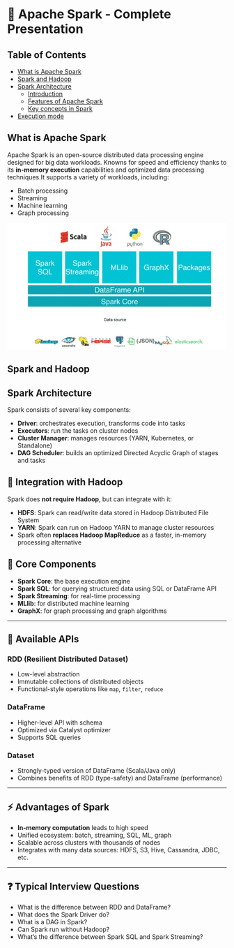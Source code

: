 # 🚀 Apache Spark - Complete Presentation

## Table of Contents

- [What is Apache Spark](#what-is-apache-spark)
- [Spark and Hadoop](#spark-and-hadoop)
- [Spark Architecture](#spark-rchitecture)
  - [Introduction](#introduction)
  - [Features of Apache Spark](#features-of-apache-spark)
  - [Key concepts in Spark]("key-concepts-in-spark)
- [Execution mode](#execution-mode)

## What is Apache Spark

Apache Spark is an open-source distributed data processing engine designed for big data workloads. Knowns for speed and efficiency thanks to its **in-memory execution** capabilities and optimized data processing techniques.It supports a variety of workloads, including:

- Batch processing
- Streaming
- Machine learning
- Graph processing

![Alt text](./spark_Presentation.jpg "Spark")

## Spark and Hadoop

## Spark Architecture

Spark consists of several key components:

- **Driver**: orchestrates execution, transforms code into tasks
- **Executors**: run the tasks on cluster nodes
- **Cluster Manager**: manages resources (YARN, Kubernetes, or Standalone)
- **DAG Scheduler**: builds an optimized Directed Acyclic Graph of stages and tasks

## 🔗 Integration with Hadoop

Spark does **not require Hadoop**, but can integrate with it:

- **HDFS**: Spark can read/write data stored in Hadoop Distributed File System
- **YARN**: Spark can run on Hadoop YARN to manage cluster resources
- Spark often **replaces Hadoop MapReduce** as a faster, in-memory processing alternative

## 🧠 Core Components

- **Spark Core**: the base execution engine
- **Spark SQL**: for querying structured data using SQL or DataFrame API
- **Spark Streaming**: for real-time processing
- **MLlib**: for distributed machine learning
- **GraphX**: for graph processing and graph algorithms

---

## 🔄 Available APIs

### RDD (Resilient Distributed Dataset)

- Low-level abstraction
- Immutable collections of distributed objects
- Functional-style operations like `map`, `filter`, `reduce`

### DataFrame

- Higher-level API with schema
- Optimized via Catalyst optimizer
- Supports SQL queries

### Dataset

- Strongly-typed version of DataFrame (Scala/Java only)
- Combines benefits of RDD (type-safety) and DataFrame (performance)

---

## ⚡ Advantages of Spark

- **In-memory computation** leads to high speed
- Unified ecosystem: batch, streaming, SQL, ML, graph
- Scalable across clusters with thousands of nodes
- Integrates with many data sources: HDFS, S3, Hive, Cassandra, JDBC, etc.

---

## ❓ Typical Interview Questions

- What is the difference between RDD and DataFrame?
- What does the Spark Driver do?
- What is a DAG in Spark?
- Can Spark run without Hadoop?
- What’s the difference between Spark SQL and Spark Streaming?
